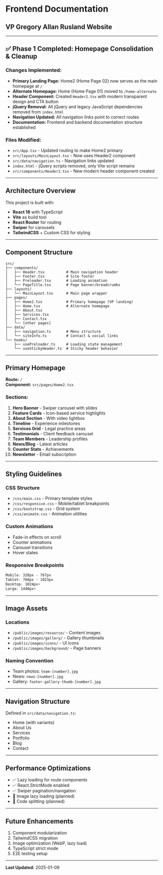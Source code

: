 # Frontend Documentation
## VP Gregory Allan Rusland Website

---

## ✅ Phase 1 Completed: Homepage Consolidation & Cleanup

### Changes Implemented:
- **Primary Landing Page:** Home2 (Home Page 02) now serves as the main homepage at `/`
- **Alternate Homepage:** Home (Home Page 01) moved to `/home-alternate`
- **Header Component:** Created `Header2.tsx` with modern transparent design and CTA button
- **jQuery Removal:** All jQuery and legacy JavaScript dependencies removed from `index.html`
- **Navigation Updated:** All navigation links point to correct routes
- **Documentation:** Frontend and backend documentation structure established

### Files Modified:
- `src/App.tsx` - Updated routing to make Home2 primary
- `src/layouts/MainLayout.tsx` - Now uses Header2 component
- `src/data/navigation.ts` - Navigation links updated
- `index.html` - jQuery scripts removed, only Vite script remains
- `src/components/Header2.tsx` - New modern header component created

---

## Architecture Overview

This project is built with:
- **React 18** with TypeScript
- **Vite** as build tool
- **React Router** for routing
- **Swiper** for carousels
- **TailwindCSS** + Custom CSS for styling

---

## Component Structure

```
src/
├── components/
│   ├── Header.tsx          # Main navigation header
│   ├── Footer.tsx          # Site footer
│   ├── Preloader.tsx       # Loading animation
│   └── PageTitle.tsx       # Page banner/breadcrumbs
├── layouts/
│   └── MainLayout.tsx      # Main page wrapper
├── pages/
│   ├── Home2.tsx           # Primary homepage (VP landing)
│   ├── Home.tsx            # Alternate homepage
│   ├── About.tsx
│   ├── Services.tsx
│   ├── Contact.tsx
│   └── [other pages]
├── data/
│   ├── navigation.ts       # Menu structure
│   └── siteInfo.ts         # Contact & social links
└── hooks/
    ├── usePreloader.ts     # Loading state management
    └── useStickyHeader.ts  # Sticky header behavior
```

---

## Primary Homepage

**Route:** `/`  
**Component:** `src/pages/Home2.tsx`

### Sections:
1. **Hero Banner** - Swiper carousel with slides
2. **Feature Cards** - Icon-based service highlights
3. **About Section** - With video lightbox
4. **Timeline** - Experience milestones
5. **Services Grid** - Legal practice areas
6. **Testimonials** - Client feedback carousel
7. **Team Members** - Leadership profiles
8. **News/Blog** - Latest articles
9. **Counter Stats** - Achievements
10. **Newsletter** - Email subscription

---

## Styling Guidelines

### CSS Structure
- `/css/main.css` - Primary template styles
- `/css/responsive.css` - Mobile/tablet breakpoints
- `/css/bootstrap.css` - Grid system
- `/css/animate.css` - Animation utilities

### Custom Animations
- Fade-in effects on scroll
- Counter animations
- Carousel transitions
- Hover states

### Responsive Breakpoints
```css
Mobile: 320px - 767px
Tablet: 768px - 1023px
Desktop: 1024px+
Large: 1440px+
```

---

## Image Assets

### Locations
- `/public/images/resource/` - Content images
- `/public/images/gallery/` - Gallery thumbnails
- `/public/images/icons/` - UI icons
- `/public/images/background/` - Page banners

### Naming Convention
- Team photos: `team-[number].jpg`
- News: `news-[number].jpg`
- Gallery: `footer-gallery-thumb-[number].jpg`

---

## Navigation Structure

Defined in `src/data/navigation.ts`:
- Home (with variants)
- About Us
- Services
- Portfolio
- Blog
- Contact

---

## Performance Optimizations

- ✅ Lazy loading for route components
- ✅ React.StrictMode enabled
- ✅ Swiper pagination/navigation
- 🔄 Image lazy loading (planned)
- 🔄 Code splitting (planned)

---

## Future Enhancements

1. Component modularization
2. TailwindCSS migration
3. Image optimization (WebP, lazy load)
4. TypeScript strict mode
5. E2E testing setup

---

**Last Updated:** 2025-01-09
